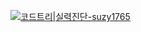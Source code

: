 [![코드트리|실력진단-suzy1765](https://banner.codetree.ai/v1/banner/suzy1765)](https://www.codetree.ai/profiles/suzy1765)
